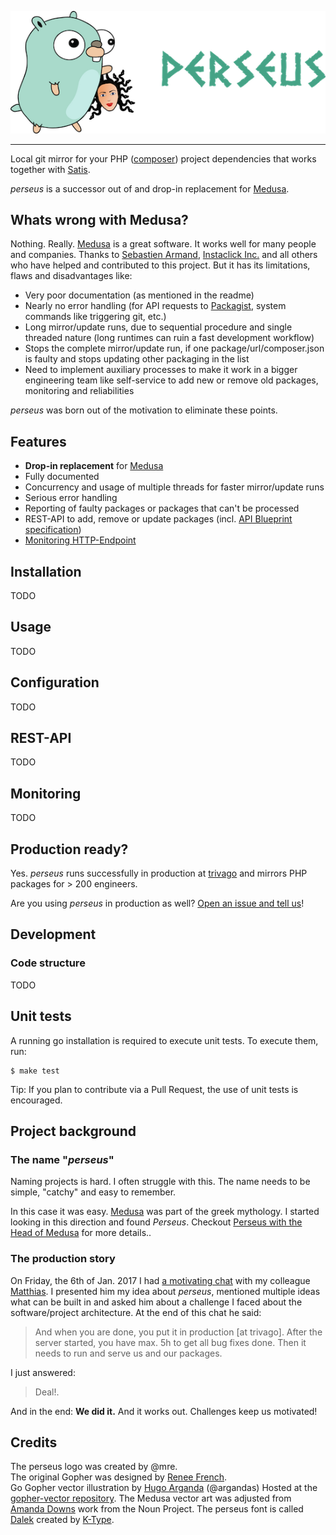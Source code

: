 ![perseus logo](assets/perseus_logo.png)

--------------------------------------------

Local git mirror for your PHP ([composer](https://getcomposer.org/)) project dependencies that works together with [Satis](https://github.com/composer/satis).

*perseus* is a successor out of and drop-in replacement for [Medusa](https://github.com/instaclick/medusa).

## Whats wrong with Medusa?

Nothing. Really.
[Medusa](https://github.com/instaclick/medusa) is a great software.
It works well for many people and companies.
Thanks to [Sebastien Armand](https://github.com/khepin), [Instaclick Inc.](https://github.com/instaclick) and all others who have helped and contributed to this project.
But it has its limitations, flaws and disadvantages like:

* Very poor documentation (as mentioned in the readme)
* Nearly no error handling (for API requests to [Packagist](https://packagist.org/), system commands like triggering git, etc.)
* Long mirror/update runs, due to sequential procedure and single threaded nature (long runtimes can ruin a fast development workflow)
* Stops the complete mirror/update run, if one package/url/composer.json is faulty and stops updating other packaging in the list
* Need to implement auxiliary processes to make it work in a bigger engineering team like self-service to add new or remove old packages, monitoring and reliabilities

*perseus* was born out of the motivation to eliminate these points.

## Features

* **Drop-in replacement** for [Medusa](https://github.com/instaclick/medusa)
* Fully documented
* Concurrency and usage of multiple threads for faster mirror/update runs
* Serious error handling
* Reporting of faulty packages or packages that can't be processed
* REST-API to add, remove or update packages (incl. [API Blueprint specification](./api-blueprint.apib))
* [Monitoring HTTP-Endpoint](#monitoring)

## Installation

TODO

## Usage

TODO

## Configuration

TODO

## REST-API

TODO

## Monitoring

TODO

## Production ready?

Yes. *perseus* runs successfully in production at [trivago](http://www.trivago.com/) and mirrors PHP packages for > 200 engineers.

Are you using *perseus* in production as well? [Open an issue and tell us](https://github.com/andygrunwald/perseus/issues/new)!

## Development

### Code structure

TODO

## Unit tests

A running go installation is required to execute unit tests.
To execute them, run:

```
$ make test
```

Tip: If you plan to contribute via a Pull Request, the use of unit tests is encouraged.

## Project background

### The name "*perseus*"

Naming projects is hard.
I often struggle with this.
The name needs to be simple, "catchy" and easy to remember.

In this case it was easy.
[Medusa](https://en.wikipedia.org/wiki/Medusa) was part of the greek mythology.
I started looking in this direction and found *Perseus*.
Checkout [Perseus with the Head of Medusa](https://en.wikipedia.org/wiki/Perseus_with_the_Head_of_Medusa) for more details..

### The production story

On Friday, the 6th of Jan. 2017 I had [a motivating chat](https://twitter.com/andygrunwald/status/817449096562753536) with my colleague [Matthias](https://github.com/mre).
I presented him my idea about *perseus*, mentioned multiple ideas what can be built in and asked him about a challenge I faced about the software/project architecture.
At the end of this chat he said: 

> And when you are done, you put it in production [at trivago]. After the server started, you have max. 5h to get all bug fixes done. Then it needs to run and serve us and our packages.

I just answered: 

> Deal!.

And in the end: **We did it.** And it works out. Challenges keep us motivated!

## Credits

The perseus logo was created by @mre.  
The original Gopher was designed by [Renee French](http://reneefrench.blogspot.com/).  
Go Gopher vector illustration by [Hugo Arganda](http://about.me/argandas) (@argandas)
Hosted at the [gopher-vector repository](https://github.com/golang-samples/gopher-vector).
The Medusa vector art was adjusted from [Amanda Downs](https://thenounproject.com/search/?q=medusa&i=22849) work from the Noun Project.
The perseus font is called [Dalek](http://www.dafont.com/de/dalek.font) created by [K-Type](http://www.k-type.com/).
